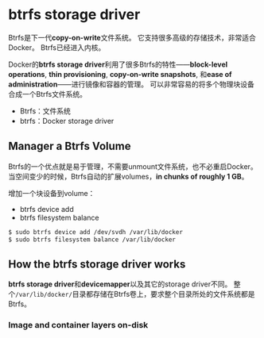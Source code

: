 # btrfs storage driver
Btrfs是下一代**copy-on-write**文件系统。
它支持很多高级的存储技术，非常适合Docker。 
Btrfs已经进入内核。

Docker的**btrfs storage driver**利用了很多Btrfs的特性——**block-level operations**, **thin provisioning**, **copy-on-write snapshots**, 和**ease of administration**——进行镜像和容器的管理。
可以非常容易的将多个物理块设备合成一个Btrfs文件系统。
* Btrfs：文件系统
* btrfs：Docker storage driver

## Manager a Btrfs Volume
Btrfs的一个优点就是易于管理，不需要unmount文件系统，也不必重启Docker。
当空间变少的时候，Btrfs自动的扩展volumes，**in chunks of roughly 1 GB**。

增加一个块设备到volume：
* btrfs device add
* btrfs filesystem balance

```sh
$ sudo btrfs device add /dev/svdh /var/lib/docker
$ sudo btrfs filesystem balance /var/lib/docker
```

## How the btrfs storage driver works
**btrfs storage driver**和**devicemapper**以及其它的storage driver不同。
整个`/var/lib/docker/`目录都存储在Btrfs卷上，要求整个目录所处的文件系统都是Btrfs。

### Image and container layers on-disk


